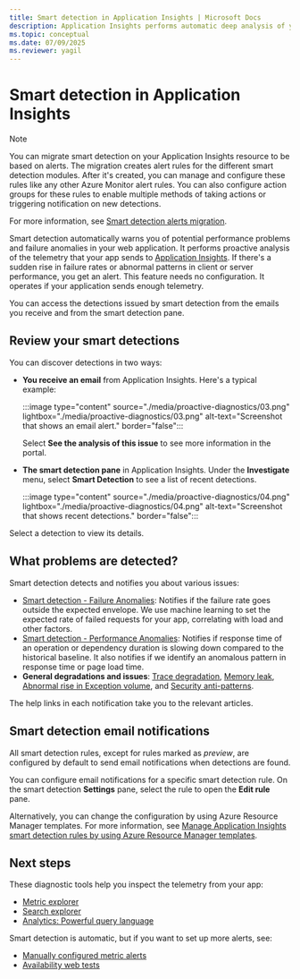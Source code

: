 ```yaml
---
title: Smart detection in Application Insights | Microsoft Docs
description: Application Insights performs automatic deep analysis of your app telemetry and warns you about potential problems.
ms.topic: conceptual
ms.date: 07/09/2025
ms.reviewer: yagil
---
```


# Smart detection in Application Insights

> [!NOTE]
> You can migrate smart detection on your Application Insights resource to be based on alerts. The migration creates alert rules for the different smart detection modules. After it's created, you can manage and configure these rules like any other Azure Monitor alert rules. You can also configure action groups for these rules to enable multiple methods of taking actions or triggering notification on new detections.
>
> For more information, see [Smart detection alerts migration](./alerts-smart-detections-migration.md).

Smart detection automatically warns you of potential performance problems and failure anomalies in your web application. It performs proactive analysis of the telemetry that your app sends to [Application Insights](../app/app-insights-overview.md). If there's a sudden rise in failure rates or abnormal patterns in client or server performance, you get an alert. This feature needs no configuration. It operates if your application sends enough telemetry.

You can access the detections issued by smart detection from the emails you receive and from the smart detection pane.

## Review your smart detections

You can discover detections in two ways:

* **You receive an email** from Application Insights. Here's a typical example:
    <!-- convertborder later -->
    :::image type="content" source="./media/proactive-diagnostics/03.png" lightbox="./media/proactive-diagnostics/03.png" alt-text="Screenshot that shows an email alert." border="false":::
  
    Select **See the analysis of this issue** to see more information in the portal.

* **The smart detection pane** in Application Insights. Under the **Investigate** menu, select **Smart Detection** to see a list of recent detections.
   <!-- convertborder later -->
   :::image type="content" source="./media/proactive-diagnostics/04.png" lightbox="./media/proactive-diagnostics/04.png" alt-text="Screenshot that shows recent detections." border="false":::

Select a detection to view its details.

## What problems are detected?

Smart detection detects and notifies you about various issues:

* [Smart detection - Failure Anomalies](./proactive-failure-diagnostics.md): Notifies if the failure rate goes outside the expected envelope. We use machine learning to set the expected rate of failed requests for your app, correlating with load and other factors.
* [Smart detection - Performance Anomalies](./smart-detection-performance.md): Notifies if response time of an operation or dependency duration is slowing down compared to the historical baseline. It also notifies if we identify an anomalous pattern in response time or page load time.
* **General degradations and issues**: [Trace degradation](./proactive-trace-severity.md), [Memory leak](./proactive-potential-memory-leak.md), [Abnormal rise in Exception volume](./proactive-exception-volume.md), and [Security anti-patterns](./proactive-application-security-detection-pack.md).

The help links in each notification take you to the relevant articles.

## Smart detection email notifications

All smart detection rules, except for rules marked as _preview_, are configured by default to send email notifications when detections are found.

You can configure email notifications for a specific smart detection rule. On the smart detection **Settings** pane, select the rule to open the **Edit rule** pane.

Alternatively, you can change the configuration by using Azure Resource Manager templates. For more information, see [Manage Application Insights smart detection rules by using Azure Resource Manager templates](./proactive-arm-config.md).

## Next steps

These diagnostic tools help you inspect the telemetry from your app:

* [Metric explorer](../essentials/metrics-charts.md)
* [Search explorer](../app/transaction-search-and-diagnostics.md?tabs=transaction-search)
* [Analytics: Powerful query language](../logs/log-analytics-tutorial.md)

Smart detection is automatic, but if you want to set up more alerts, see:

* [Manually configured metric alerts](./alerts-log.md)
* [Availability web tests](/previous-versions/azure/azure-monitor/app/monitor-web-app-availability)
